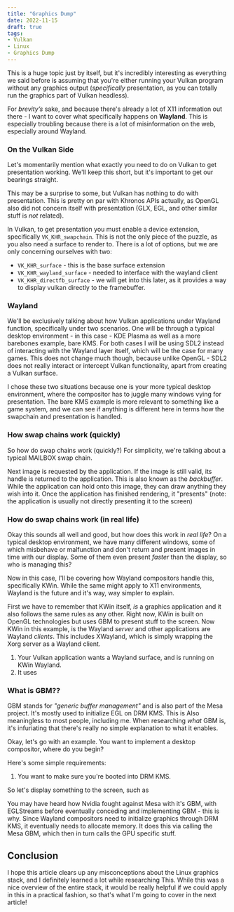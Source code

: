 ```yaml
---
title: "Graphics Dump"
date: 2022-11-15
draft: true
tags:
- Vulkan
- Linux
- Graphics Dump
---
```


This is a huge topic just by itself, but it's incredibly interesting as everything we said before is assuming that you're
either running your Vulkan program without any graphics output (_specifically_ presentation, as you can totally run the graphics
part of Vulkan headless).

For _brevity’s_ sake, and because there's already a lot of X11 information out there - I want to cover what specifically
happens on **Wayland**. This is especially troubling because there is a lot of misinformation on the web, especially around Wayland.

### On the Vulkan Side

Let's momentarily mention what exactly you need to do on Vulkan to get presentation working. We'll keep this short, but
it's important to get our bearings straight.

This may be a surprise to some, but Vulkan has nothing to do with presentation. This is pretty on par with Khronos APIs
actually, as OpenGL also did not concern itself with presentation (GLX, EGL, and other similar stuff is _not_ related).

In Vulkan, to get presentation you must enable a device extension, specifically `VK_KHR_swapchain`. This is not the only
piece of the puzzle, as you also need a surface to render to. There is a lot of options, but we are only concerning ourselves with two:

* `VK_KHR_surface` - this is the base surface extension
* `VK_KHR_wayland_surface` - needed to interface with the wayland client
* `VK_KHR_directfb_surface` - we will get into this later, as it provides a way to display vulkan directly to the framebuffer.

### Wayland

We'll be exclusively talking about how Vulkan applications under Wayland function, specifically under two scenarios.
One will be through a typical desktop environment - in this case - KDE Plasma as well as a more barebones example, bare KMS.
For both cases I will be using SDL2 instead of interacting with the Wayland layer itself,
which will be the case for many games. This does not change much though, because unlike OpenGL - SDL2 does not really interact
or intercept Vulkan functionality, apart from creating a Vulkan surface.

I chose these two situations because one is your more typical desktop environment, where the compositor has to juggle many
windows vying for presentation. The bare KMS example is more relevant to something like a game system, and we can see if
anything is different here in terms how the swapchain and presentation is handled.

### How swap chains work (quickly)

So how do swap chains work (quickly?) For simplicity, we're talking about a typical MAILBOX swap chain.

Next image is requested by the application.
If the image is still valid, its handle is returned to the application. This is also known as the _backbuffer_.
While the application can hold onto this image, they can draw anything they wish into it.
Once the application has finished rendering, it "presents" (note: the application is usually not directly presenting it to the screen)

### How do swap chains work (in real life)

Okay this sounds all well and good, but how does this work in _real life_? On a typical desktop environment, we have 
many different windows, some of which misbehave or malfunction and don't return and present images in time with our
display. Some of them even present _faster_ than the display, so who is managing this?

Now in this case, I'll be covering how Wayland compositors handle this, specifically KWin. While the same might apply to X11 environments,
Wayland is the future and it's way, way simpler to explain. 

First we have to remember that KWin itself, _is_ a graphics application and it also follows the same rules as any other. Right now, KWin
is built on OpenGL technologies but uses GBM to present stuff to the screen. Now KWin in this example, is the Wayland _server_ and other
applications are Wayland _clients_. This includes XWayland, which is simply wrapping the Xorg server as a Wayland client.

1. Your Vulkan application wants a Wayland surface, and is running on KWin Wayland.
2. It uses 

### What is GBM??

GBM stands for _"generic buffer management"_ and is also part of the Mesa project. It's mostly used to initialize EGL on DRM KMS. This is
Also meaningless to most people, including me. When researching _what_ GBM is, it's infuriating that there's really no simple explanation
to what it enables.

Okay, let's go with an example. You want to implement a desktop compositor, where do you begin?

Here's some simple requirements:
1. You want to make sure you're booted into DRM KMS.

So let's display something to the screen, such as 

You may have heard how Nvidia fought against Mesa with it's GBM, with EGLStreams before eventually conceding and
implementing GBM - this is why. Since Wayland compositors need to initialize graphics through DRM KMS, it eventually needs to allocate
memory. It does this via calling the Mesa GBM, which then in turn calls the GPU specific stuff.

## Conclusion

I hope this article clears up any misconceptions about the Linux graphics stack, and I definitely learned a lot while researching
This. While this was a nice overview of the entire stack, it would be really helpful if we could apply in this in a practical fashion,
so that's what I'm going to cover in the next article!

